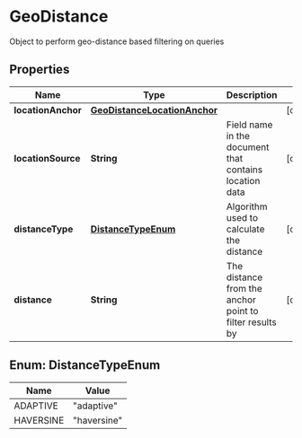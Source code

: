 

# GeoDistance

Object to perform geo-distance based filtering on queries

## Properties

| Name | Type | Description | Notes |
|------------ | ------------- | ------------- | -------------|
|**locationAnchor** | [**GeoDistanceLocationAnchor**](GeoDistanceLocationAnchor.md) |  |  [optional] |
|**locationSource** | **String** | Field name in the document that contains location data |  [optional] |
|**distanceType** | [**DistanceTypeEnum**](#DistanceTypeEnum) | Algorithm used to calculate the distance |  [optional] |
|**distance** | **String** | The distance from the anchor point to filter results by |  [optional] |



## Enum: DistanceTypeEnum

| Name | Value |
|---- | -----|
| ADAPTIVE | &quot;adaptive&quot; |
| HAVERSINE | &quot;haversine&quot; |


